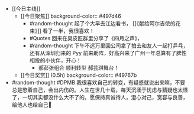 - [[今日主线]]
	- [[今日聚焦]]
	  background-color:: #497d46
		- #random-thought 起了个大早去江边看书， [[《献给阿尔吉侬的花束》]] 看了一半，我很喜欢！
		- #Quotes 回来在臭皮匠群里分享了《四月之声》，
		- #random-thought 下午不远万里回公司拿了拍去和友人一起打乒乓，还有从深圳归来的 Pyy 前来助阵，好高兴来了广州一年总算有了脾性相投的小伙伴，开心！
			- 郝彭张组合 顺利转型 郝芸琪舞台！
	- [[今日奖赏]] (0.5h)
	  background-color:: #49767b
- #random-thought #DPMB 我很喜欢自己的转变，有疑惑就说出来嘛，不要总是憋着自己，会出内伤的。人生在世几十载，每天沉湎于忧虑与猜疑也太怪了，一切其实都没什么大不了的。愿保持真诚待人，澄心对己，宽容与良善，给他人也给自己🎈